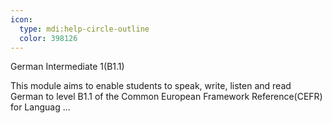 ```yaml
---
icon:
  type: mdi:help-circle-outline
  color: 398126
---
```

German Intermediate 1(B1.1)

This module aims to enable students to speak, write, listen and read German to level B1.1 of the Common European Framework Reference(CEFR) for Languag ... 
